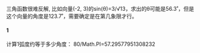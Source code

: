 三角函数很难反解, 比如向量(-2, 3)的sin(θ)=3/√13，求出的θ可能是56.3˚，但是这个向量的角度是123.7˚，需要确定是在第几象限才行。


#### 1
计算1弧度约等于多少角度：
80/Math.PI=57.29577951308232